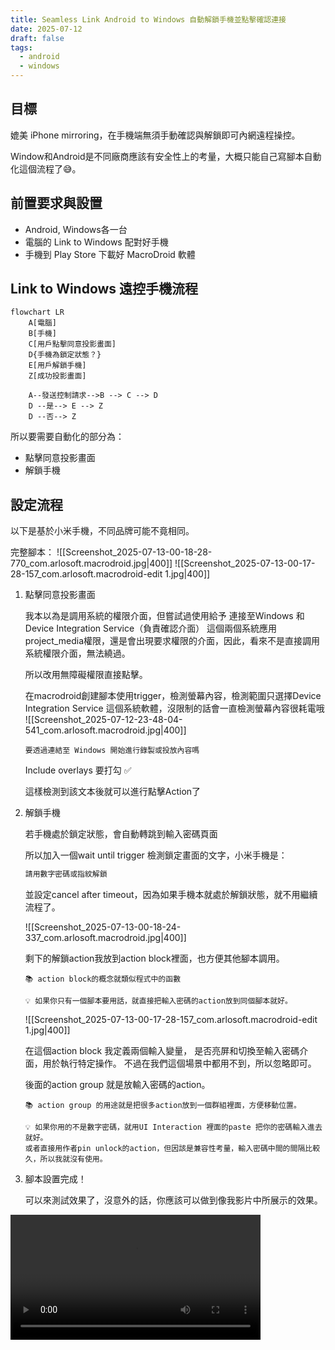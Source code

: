 ```yaml
---
title: Seamless Link Android to Windows 自動解鎖手機並點擊確認連接
date: 2025-07-12
draft: false
tags:
  - android
  - windows
---
```

## 目標
媲美 iPhone mirroring，在手機端無須手動確認與解鎖即可內網遠程操控。

Window和Android是不同廠商應該有安全性上的考量，大概只能自己寫腳本自動化這個流程了😅。

## 前置要求與設置
- Android, Windows各一台
- 電腦的 Link to Windows 配對好手機
- 手機到 Play Store 下載好 MacroDroid 軟體

## Link to Windows 遠控手機流程
```mermaid
flowchart LR
	A[電腦]
	B[手機]
	C[用戶點擊同意投影畫面]
	D{手機為鎖定狀態？}
	E[用戶解鎖手機]
	Z[成功投影畫面]
	
	A--發送控制請求-->B --> C --> D
	D --是--> E --> Z
	D --否--> Z
```

所以要需要自動化的部分為：
- 點擊同意投影畫面
- 解鎖手機

## 設定流程
以下是基於小米手機，不同品牌可能不竟相同。

完整腳本：
![[Screenshot_2025-07-13-00-18-28-770_com.arlosoft.macrodroid.jpg|400]]
![[Screenshot_2025-07-13-00-17-28-157_com.arlosoft.macrodroid-edit 1.jpg|400]]

1. 點擊同意投影畫面

	我本以為是調用系統的權限介面，但嘗試過使用給予 連接至Windows 和 Device Integration Service（負責確認介面） 這個兩個系統應用 project_media權限，還是會出現要求權限的介面，因此，看來不是直接調用系統權限介面，無法繞過。

	所以改用無障礙權限直接點擊。
	
	在macrodroid創建腳本使用trigger，檢測螢幕內容，檢測範圍只選擇Device Integration Service 這個系統軟體，沒限制的話會一直檢測螢幕內容很耗電哦
	![[Screenshot_2025-07-12-23-48-04-541_com.arlosoft.macrodroid.jpg|400]]
	```
	要透過連結至 Windows 開始進行錄製或投放內容嗎
	```
	
	Include overlays 要打勾 ✅
	
	這樣檢測到該文本後就可以進行點擊Action了


2. 解鎖手機

	若手機處於鎖定狀態，會自動轉跳到輸入密碼頁面

	所以加入一個wait until trigger 檢測鎖定畫面的文字，小米手機是：
	
	```sh
	請用數字密碼或指紋解鎖
	```
	
	並設定cancel after timeout，因為如果手機本就處於解鎖狀態，就不用繼續流程了。

	![[Screenshot_2025-07-13-00-18-24-337_com.arlosoft.macrodroid.jpg|400]]

	剩下的解鎖action我放到action block裡面，也方便其他腳本調用。

	```
	📚 action block的概念就類似程式中的函數
	```

	```
	💡 如果你只有一個腳本要用話，就直接把輸入密碼的action放到同個腳本就好。
	```

	![[Screenshot_2025-07-13-00-17-28-157_com.arlosoft.macrodroid-edit 1.jpg|400]]

	在這個action block 我定義兩個輸入變量，
	是否亮屏和切換至輸入密碼介面，用於執行特定操作。
	不過在我們這個場景中都用不到，所以忽略即可。
	
	後面的action group 就是放輸入密碼的action。
	
	```
	📚 action group 的用途就是把很多action放到一個群組裡面，方便移動位置。
	```
	
	```
	💡 如果你用的不是數字密碼，就用UI Interaction 裡面的paste 把你的密碼輸入進去就好。
	或者直接用作者pin unlock的action，但因該是兼容性考量，輸入密碼中間的間隔比較久，所以我就沒有使用。
	```
	
3. 腳本設置完成！

   可以來測試效果了，沒意外的話，你應該可以做到像我影片中所展示的效果。

<video width="400" controls>
<source src="auto_link2windows_mute_.mp4">
</video>
